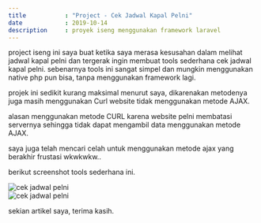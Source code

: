 ```yaml
---
title           : "Project - Cek Jadwal Kapal Pelni"
date            : 2019-10-14
description     : proyek iseng menggunakan framework laravel
---
```


project iseng ini saya buat ketika saya merasa kesusahan dalam melihat jadwal kapal pelni dan tergerak ingin membuat tools sederhana cek jadwal kapal pelni. sebenarnya tools ini sangat simpel dan mungkin menggunakan native php pun bisa, tanpa menggunakan framework lagi.

projek ini sedikit kurang maksimal menurut saya, dikarenakan metodenya juga masih menggunakan Curl website tidak menggunakan metode AJAX.

alasan menggunakan metode CURL karena website pelni membatasi servernya sehingga tidak dapat mengambil data menggunakan metode AJAX.

saya juga telah mencari celah untuk menggunakan metode ajax yang berakhir frustasi wkwkwkw..

berikut screenshot tools sederhana ini.

![cek jadwal pelni](https://zulfkr.my.id/assets/post/cek-jadwal-pelni-1.png)
<br>
![cek jadwal pelni](https://zulfkr.my.id/assets/post/cek-jadwal-pelni-2.png)

sekian artikel saya,
terima kasih.
